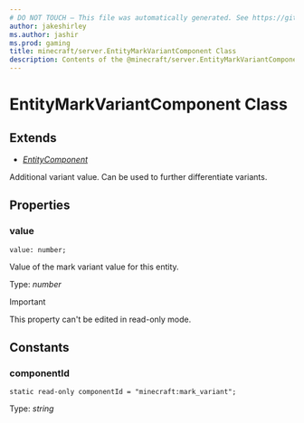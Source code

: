 ```yaml
---
# DO NOT TOUCH — This file was automatically generated. See https://github.com/mojang/minecraftapidocsgenerator to modify descriptions, examples, etc.
author: jakeshirley
ms.author: jashir
ms.prod: gaming
title: minecraft/server.EntityMarkVariantComponent Class
description: Contents of the @minecraft/server.EntityMarkVariantComponent class.
---
```

# EntityMarkVariantComponent Class

## Extends
- [*EntityComponent*](EntityComponent.md)

Additional variant value. Can be used to further differentiate variants.

## Properties

### **value**
`value: number;`

Value of the mark variant value for this entity.

Type: *number*
  
> [!IMPORTANT]
> This property can't be edited in read-only mode.

## Constants

### **componentId**
`static read-only componentId = "minecraft:mark_variant";`

Type: *string*
